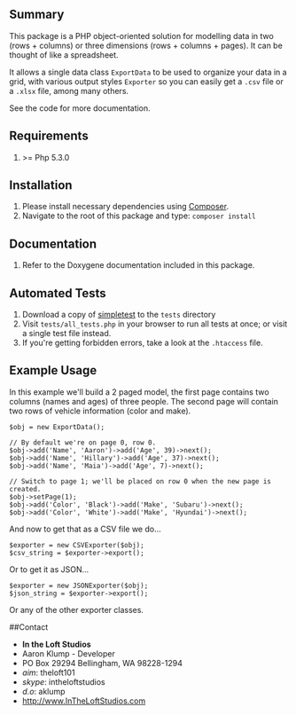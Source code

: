 ## Summary
This package is a PHP object-oriented solution for modelling data in two (rows + columns) or three dimensions (rows + columns + pages).  It can be thought of like a spreadsheet.

It allows a single data class `ExportData` to be used to organize your data in a grid, with various output styles `Exporter` so you can easily get a `.csv` file or a `.xlsx` file, among many others.

See the code for more documentation.

## Requirements
1. \>= Php 5.3.0

## Installation
1. Please install necessary dependencies using [Composer](http://getcomposer.org/).
2. Navigate to the root of this package and type: `composer install`      

## Documentation
1. Refer to the Doxygene documentation included in this package.

## Automated Tests
1. Download a copy of [simpletest](http://simpletest.org/) to the `tests` directory
2. Visit `tests/all_tests.php` in your browser to run all tests at once; or visit a single test file instead.
3. If you're getting forbidden errors, take a look at the `.htaccess` file.

## Example Usage

In this example we'll build a 2 paged model, the first page contains two columns (names and ages) of three people.  The second page will contain two rows of vehicle information (color and make).

    $obj = new ExportData();
    
    // By default we're on page 0, row 0.
    $obj->add('Name', 'Aaron')->add('Age', 39)->next();
    $obj->add('Name', 'Hillary')->add('Age', 37)->next();
    $obj->add('Name', 'Maia')->add('Age', 7)->next();

    // Switch to page 1; we'll be placed on row 0 when the new page is created.
    $obj->setPage(1);
    $obj->add('Color', 'Black')->add('Make', 'Subaru')->next();
    $obj->add('Color', 'White')->add('Make', 'Hyundai')->next();
 
And now to get that as a CSV file we do...

    $exporter = new CSVExporter($obj);
    $csv_string = $exporter->export();

Or to get it as JSON...

    $exporter = new JSONExporter($obj);
    $json_string = $exporter->export();

Or any of the other exporter classes.

##Contact
* **In the Loft Studios**
* Aaron Klump - Developer
* PO Box 29294 Bellingham, WA 98228-1294
* _aim_: theloft101
* _skype_: intheloftstudios
* _d.o_: aklump
* <http://www.InTheLoftStudios.com>